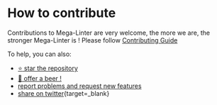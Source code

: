 <!-- markdownlint-disable MD013 -->
<!-- Generated by .automation/build.py, please do not update manually -->
<!-- how-to-contribute-section-start -->

# How to contribute

Contributions to Mega-Linter are very welcome, the more we are, the stronger Mega-Linter is !
Please follow [Contributing Guide](https://megalinter.github.io/contributing/)

To help, you can also:

- [:star: star the repository](https://github.com/megalinter/megalinter/stargazers)
- [:beer: offer a beer !](https://github.com/sponsors/nvuillam)
- [report problems and request new features](https://github.com/megalinter/megalinter/issues)
- [share on twitter](http://twitter.com/intent/tweet/?text=Mega-Linter:%2070%20linters%20aggregator%20easy%20to%20use%20for%20all%20your%20projects&url=http://megalinter.github.io/&via=nvuillam){target=_blank}

<!-- how-to-contribute-section-end -->
